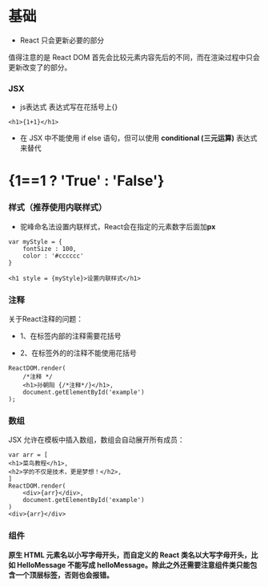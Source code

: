 # 基础

* React 只会更新必要的部分

值得注意的是 React DOM 首先会比较元素内容先后的不同，而在渲染过程中只会更新改变了的部分。

### JSX

* js表达式
表达式写在花括号上{}

`<h1>{1+1}</h1>`

* 在 JSX 中不能使用 if else 语句，但可以使用 **conditional (三元运算)** 表达式来替代

<h1>{1==1 ? 'True' : 'False'}</h1>

### 样式（推荐使用内联样式）
* 驼峰命名法设置内联样式，React会在指定的元素数字后面加**px**

```
var myStyle = {
    fontSize : 100,
    color : '#cccccc'
}

<h1 style = {myStyle}>设置内联样式</h1>
```

### 注释

关于React注释的问题：

* 1、在标签内部的注释需要花括号

* 2、在标签外的的注释不能使用花括号

```
ReactDOM.render(
    /*注释 */
    <h1>孙朝阳 {/*注释*/}</h1>,
    document.getElementById('example')
);
```

### 数组
JSX 允许在模板中插入数组，数组会自动展开所有成员：

```
var arr = [
<h1>菜鸟教程</h1>,
<h2>学的不仅是技术，更是梦想！</h2>,
]
ReactDOM.render(
    <div>{arr}</div>,
    document.getElementById('example')
)
<div>{arr}</div>
```

### 组件
**原生 HTML 元素名以小写字母开头，而自定义的 React 类名以大写字母开头，比如 HelloMessage 不能写成 helloMessage。除此之外还需要注意组件类只能包含一个顶层标签，否则也会报错。**